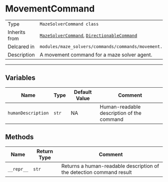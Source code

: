 # MovementCommand

| | |
-|-
Type | `MazeSolverCommand class`
Inherits from | [`MazeSolverCommand`](../Protocols/MazeSolverCommand.md), [`DirectionableCommand`](../Protocols/DirectionableCommand.md)
Delcared in | `modules/maze_solvers/commands/commands/movement.py`
Description | A movement command for a maze solver agent.

---

## Variables

Name | Type | Default Value | Comment
 --- | --- | --- | ---
`humanDescription` | `str` | NA | Human-readable description of the command

## Methods

Name | Return Type | Comment
 --- | --- | ---
 `__repr__` | `str` | Returns a human-readable description of the detection command result